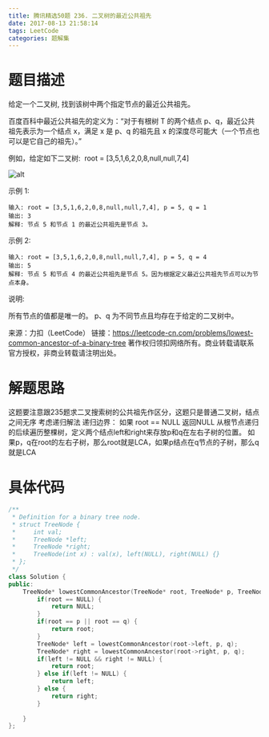 ```yaml
---
title: 腾讯精选50题 236. 二叉树的最近公共祖先
date: 2017-08-13 21:58:14
tags: LeetCode
categories: 题解集
---
```


# 题目描述

给定一个二叉树, 找到该树中两个指定节点的最近公共祖先。

百度百科中最近公共祖先的定义为：“对于有根树 T 的两个结点 p、q，最近公共祖先表示为一个结点 x，满足 x 是 p、q 的祖先且 x 的深度尽可能大（一个节点也可以是它自己的祖先）。”

例如，给定如下二叉树:  root = [3,5,1,6,2,0,8,null,null,7,4]


![alt](https://assets.leetcode-cn.com/aliyun-lc-upload/uploads/2018/12/15/binarytree.png)
 

示例 1:
```
输入: root = [3,5,1,6,2,0,8,null,null,7,4], p = 5, q = 1
输出: 3
解释: 节点 5 和节点 1 的最近公共祖先是节点 3。
```
示例 2:
```
输入: root = [3,5,1,6,2,0,8,null,null,7,4], p = 5, q = 4
输出: 5
解释: 节点 5 和节点 4 的最近公共祖先是节点 5。因为根据定义最近公共祖先节点可以为节点本身。
```

说明:

所有节点的值都是唯一的。
p、q 为不同节点且均存在于给定的二叉树中。


来源：力扣（LeetCode）
链接：https://leetcode-cn.com/problems/lowest-common-ancestor-of-a-binary-tree
著作权归领扣网络所有。商业转载请联系官方授权，非商业转载请注明出处。

# 解题思路

这题要注意跟235题求二叉搜索树的公共祖先作区分，这题只是普通二叉树，结点之间无序
考虑递归解法
递归边界：
如果 root == NULL  返回NULL
从根节点递归的后续遍历整棵树，定义两个结点left和right来存放p和q在左右子树的位置。
如果p，q在root的左右子树，那么root就是LCA，如果p结点在q节点的子树，那么q就是LCA

# 具体代码

```cpp
/**
 * Definition for a binary tree node.
 * struct TreeNode {
 *     int val;
 *     TreeNode *left;
 *     TreeNode *right;
 *     TreeNode(int x) : val(x), left(NULL), right(NULL) {}
 * };
 */
class Solution {
public:
    TreeNode* lowestCommonAncestor(TreeNode* root, TreeNode* p, TreeNode* q) {
        if(root == NULL) {
            return NULL;
        }
        if(root == p || root == q) {
            return root;
        }
        TreeNode* left = lowestCommonAncestor(root->left, p, q);
        TreeNode* right = lowestCommonAncestor(root->right, p, q);
        if(left != NULL && right != NULL) {
            return root;
        } else if(left != NULL) {
            return left;
        } else {
            return right;
        }
        
    }
};

```